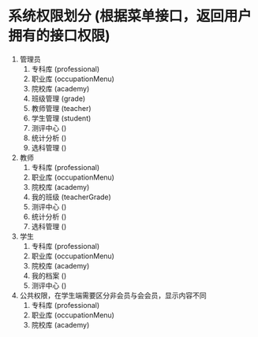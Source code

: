 # 系统权限划分 (根据菜单接口，返回用户拥有的接口权限)
1. 管理员
   1. 专科库 (professional)
   2. 职业库 (occupationMenu)
   3. 院校库 (academy)
   4. 班级管理 (grade)
   5. 教师管理 (teacher)
   6. 学生管理 (student)
   7. 测评中心 ()
   8. 统计分析 ()
   9. 选科管理 ()
2. 教师
    1. 专科库 (professional)
    2. 职业库 (occupationMenu)
    3. 院校库 (academy)
    4. 我的班级 (teacherGrade) 
    5. 测评中心 ()
    6. 统计分析 ()
    7. 选科管理 ()
3. 学生
    1. 专科库 (professional)
    2. 职业库 (occupationMenu)
    3. 院校库 (academy)
    4. 我的档案 ()
    5. 测评中心 ()
5. 公共权限，在学生端需要区分非会员与会会员，显示内容不同
   1. 专科库 (professional)
   2. 职业库 (occupationMenu)
   3. 院校库 (academy)
